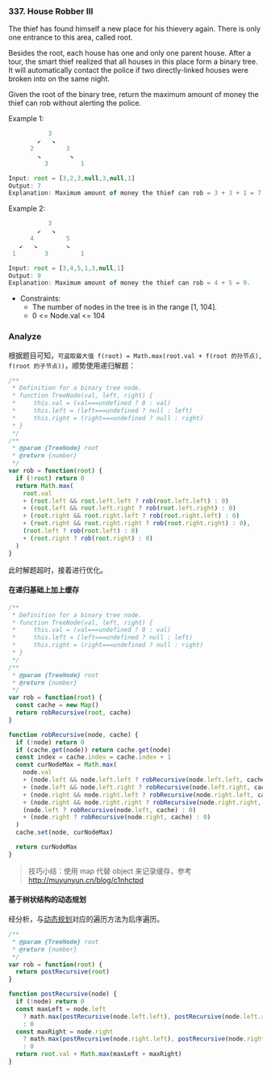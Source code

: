 <!--
abbrlink: ixpdywwi
-->

### 337. House Robber III

The thief has found himself a new place for his thievery again. There is only one entrance to this area, called root.

Besides the root, each house has one and only one parent house. After a tour, the smart thief realized that all houses in this place form a binary tree. It will automatically contact the police if two directly-linked houses were broken into on the same night.

Given the root of the binary tree, return the maximum amount of money the thief can rob without alerting the police.

Example 1:

```js
           3
        ↙   ↘
      2         3
        ↘        ↘
          3         1

Input: root = [3,2,3,null,3,null,1]
Output: 7
Explanation: Maximum amount of money the thief can rob = 3 + 3 + 1 = 7.
```

Example 2:

```js
           3
        ↙   ↘
      4         5
   ↙   ↘        ↘
 1        3         1

Input: root = [3,4,5,1,3,null,1]
Output: 9
Explanation: Maximum amount of money the thief can rob = 4 + 5 = 9.
```

* Constraints:
  * The number of nodes in the tree is in the range [1, 104].
  * 0 <= Node.val <= 104

### Analyze

根据题目可知，`可盗取最大值 f(root) = Math.max(root.val + f(root 的孙节点), f(root 的子节点))`，顺势使用递归解题：

```js
/**
 * Definition for a binary tree node.
 * function TreeNode(val, left, right) {
 *     this.val = (val===undefined ? 0 : val)
 *     this.left = (left===undefined ? null : left)
 *     this.right = (right===undefined ? null : right)
 * }
 */
/**
 * @param {TreeNode} root
 * @return {number}
 */
var rob = function(root) {
  if (!root) return 0
  return Math.max(
    root.val
    + (root.left && root.left.left ? rob(root.left.left) : 0)
    + (root.left && root.left.right ? rob(root.left.right) : 0)
    + (root.right && root.right.left ? rob(root.right.left) : 0)
    + (root.right && root.right.right ? rob(root.right.right) : 0),
    (root.left ? rob(root.left) : 0)
    + (root.right ? rob(root.right) : 0)
  )
}
```

此时解题超时，接着进行优化。

#### 在递归基础上加上缓存

```js
/**
 * Definition for a binary tree node.
 * function TreeNode(val, left, right) {
 *     this.val = (val===undefined ? 0 : val)
 *     this.left = (left===undefined ? null : left)
 *     this.right = (right===undefined ? null : right)
 * }
 */
/**
 * @param {TreeNode} root
 * @return {number}
 */
var rob = function(root) {
  const cache = new Map()
  return robRecursive(root, cache)
}

function robRecursive(node, cache) {
  if (!node) return 0
  if (cache.get(node)) return cache.get(node)
  const index = cache.index = cache.index + 1
  const curNodeMax = Math.max(
    node.val
    + (node.left && node.left.left ? robRecursive(node.left.left, cache) : 0)
    + (node.left && node.left.right ? robRecursive(node.left.right, cache) : 0)
    + (node.right && node.right.left ? robRecursive(node.right.left, cache) : 0)
    + (node.right && node.right.right ? robRecursive(node.right.right, cache) : 0),
    (node.left ? robRecursive(node.left, cache) : 0)
    + (node.right ? robRecursive(node.right, cache) : 0)
  )
  cache.set(node, curNodeMax)

  return curNodeMax
}
```

> 技巧小结：使用 map 代替 object 来记录缓存，参考 http://muyunyun.cn/blog/c1nhctpd

#### 基于树状结构的动态规划

经分析，与[动态规划](https://muyunyun.cn/wjncoyei)对应的遍历方法为后序遍历。

```js
/**
 * @param {TreeNode} root
 * @return {number}
 */
var rob = function(root) {
  return postRecursive(root)
}

function postRecursive(node) {
  if (!node) return 0
  const maxLeft = node.left
    ? math.max(postRecursive(node.left.left), postRecursive(node.left.right))
    : 0
  const maxRight = node.right
    ? math.max(postRecursive(node.right.left), postRecursive(node.right.right))
    : 0
  return root.val + Math.max(maxLeft + maxRight)
}
```